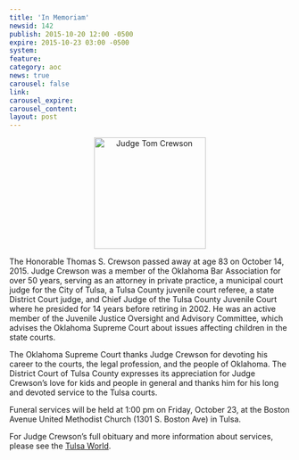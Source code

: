 ```yaml
---
title: 'In Memoriam'
newsid: 142
publish: 2015-10-20 12:00 -0500
expire: 2015-10-23 03:00 -0500
system: 
feature: 
category: aoc
news: true
carousel: false
link: 
carousel_expire: 
carousel_content: 
layout: post
---
```

<p style="text-align: center;"><img style="width: 200px;" src="http://www.oscn.net/images/news/judgecrewson.jpg" alt="Judge Tom Crewson"/></p>
<p>The Honorable Thomas S. Crewson passed away at age 83 on October 14, 2015. Judge Crewson was a member of the Oklahoma Bar Association for over 50 years, serving as an attorney in private practice, a municipal court judge for the City of Tulsa, a Tulsa County juvenile court referee, a state District Court judge, and Chief Judge of the Tulsa County Juvenile Court where he presided for 14 years before retiring in 2002. He was an active member of the Juvenile Justice Oversight and Advisory Committee, which advises the Oklahoma Supreme Court about issues affecting children in the state courts. </p>
<p>The Oklahoma Supreme Court thanks Judge Crewson for devoting his career to the courts, the legal profession, and the people of Oklahoma. The District Court of Tulsa County expresses its appreciation for Judge Crewson’s love for kids and people in general and thanks him for his long and devoted service to the Tulsa courts. </p>
<p>Funeral services will be held at 1:00 pm on Friday, October 23, at the Boston Avenue United Methodist Church (1301 S. Boston Ave) in Tulsa.</p>
<p>For Judge Crewson’s full obituary and more information about services, please see the <a href="http://www.tulsaworld.com/obituaries/localobituaries/thomas-s-tom-crewson/article_a5bdf25d-e249-55d5-a3cc-6b3da65977ee.html" target="_blank">Tulsa World</a>.</p>
